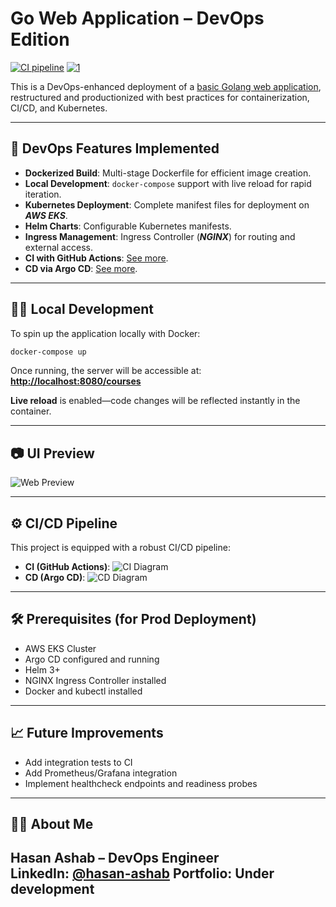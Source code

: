 
# Go Web Application – DevOps Edition

[![CI pipeline](https://github.com/HasanAshab/go-web-app-devops/actions/workflows/ci.yaml/badge.svg?event=push)](https://github.com/HasanAshab/go-web-app-devops/actions/workflows/ci.yaml)
[![1]](https://github.com/HasanAshab/go-web-app-devops/pkgs/container/go-web-app-devops)


[1]: <https://ghcr-badge.egpl.dev/hasanashab/go-web-app-devops/size>

This is a DevOps-enhanced deployment of a [basic Golang web application](https://github.com/iam-veeramalla/go-web-app), restructured and productionized with best practices for containerization, CI/CD, and Kubernetes.

---

## 🚀 DevOps Features Implemented

* **Dockerized Build**: Multi-stage Dockerfile for efficient image creation.
* **Local Development**: `docker-compose` support with live reload for rapid iteration.
* **Kubernetes Deployment**: Complete manifest files for deployment on **_AWS EKS_**.
* **Helm Charts**: Configurable Kubernetes manifests.
* **Ingress Management**: Ingress Controller (**_NGINX_**) for routing and external access.
* **CI with GitHub Actions**: [See more](#️cicd-pipeline).
* **CD via Argo CD**: [See more](#️cicd-pipeline).

---

## 🧑‍💻 Local Development

To spin up the application locally with Docker:

```bash
docker-compose up
```

Once running, the server will be accessible at:
**[http://localhost:8080/courses](http://localhost:8080/courses)**

**Live reload** is enabled—code changes will be reflected instantly in the container.

---

## 📷 UI Preview

![Web Preview](static/images/golang-website.png)

---

## ⚙️ CI/CD Pipeline

This project is equipped with a robust CI/CD pipeline:

- **CI (GitHub Actions)**:
![CI Diagram](static/images/ci.png)
- **CD (Argo CD)**:
![CD Diagram](static/images/cd.png)

---

## 🛠️ Prerequisites (for Prod Deployment)

* AWS EKS Cluster
* Argo CD configured and running
* Helm 3+
* NGINX Ingress Controller installed
* Docker and kubectl installed

---

## 📈 Future Improvements

* Add integration tests to CI
* Add Prometheus/Grafana integration
* Implement healthcheck endpoints and readiness probes

---

## 🙋‍♂️ About Me
**Hasan Ashab** – DevOps Engineer  
LinkedIn: [@hasan-ashab](https://www.linkedin.com/in/hasan-ashab-b9b20a290)
Portfolio: Under development
---
